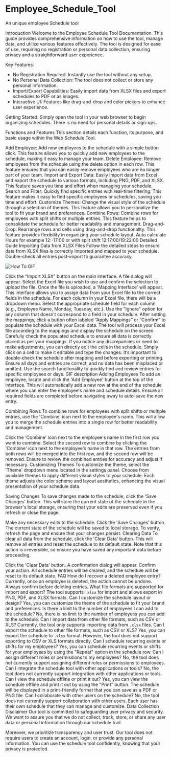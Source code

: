 # Employee_Schedule_Tool
An unique employee Schedule tool

Introduction
Welcome to the Employee Schedule Tool Documentation. This guide provides comprehensive information on how to use the tool, manage data, and utilize various features effectively. The tool is designed for ease of use, requiring no registration or personal data collection, ensuring privacy and a straightforward user experience.

Key Features:
- No Registration Required: Instantly use the tool without any setup.
- No Personal Data Collection: The tool does not collect or store any personal information.
- Import/Export Capabilities: Easily import data from XLSX files and export schedules to PDF or as images.
- Interactive UI: Features like drag-and-drop and color pickers to enhance user experience.

Getting Started:
Simply open the tool in your web browser to begin organizing schedules. There is no need for personal details or sign-ups.

Functions and Features
This section details each function, its purpose, and basic usage within the Web Schedule Tool.

Add Employee: Add new employees to the schedule with a simple button click. This feature allows you to quickly add new employees to the schedule, making it easy to manage your team.
Delete Employee: Remove employees from the schedule using the delete option in each row. This feature ensures that you can easily remove employees who are no longer part of your team.
Import and Export Data: Easily import data from Excel and export the schedule to various formats, including PNG, PDF, and XLSX. This feature saves you time and effort when managing your schedule.
Search and Filter: Quickly find specific entries with real-time filtering. This feature makes it easy to find specific employees or schedules, saving you time and effort.
Customize Themes: Change the visual style of the schedule through a selection of themes. This feature allows you to personalize the tool to fit your brand and preferences.
Combine Rows: Combine rows for employees with split shifts or multiple entries. This feature helps to consolidate the schedule for better readability and management.
Drag-and-Drop: Rearrange rows and cells using drag-and-drop functionality. This feature provides flexibility in organizing your schedule layout.
Auto calculate Hours for example 12:-17:00 or with split shift 12:17:00/19:22:00
Detailed Guide
Importing Data from XLSX Files
Follow the detailed steps to ensure data from XLSX files is correctly imported and mapped to your schedule. Double-check all entries post-import to guarantee accuracy.

![How To GIF](https://royalchat.net/gif/howto.gif)

Click the “Import XLSX” button on the main interface. A file dialog will appear. Select the Excel file you wish to use and confirm the selection to upload the file.
Once the file is uploaded, a 'Mapping Interface' will appear. This interface allows you to assign data from your Excel file to the correct fields in the schedule. For each column in your Excel file, there will be a dropdown menu. Select the appropriate schedule field for each column (e.g., Employee Name, Monday, Tuesday, etc.). Use the "Ignore" option for any column that doesn’t correspond to a field in your schedule.
After setting the mappings, click a button often labeled “Apply Mappings” or “Confirm” to populate the schedule with your Excel data. The tool will process your Excel file according to the mappings and display the schedule on the screen.
Carefully check the populated schedule to ensure all data is correctly placed as per your mappings. If you notice any discrepancies or need to make adjustments, you can directly edit the cells in the schedule. Simply click on a cell to make it editable and type the changes.
It’s important to double-check the schedule after mapping and before exporting or printing. Ensure all days and entries are correct, and no data has been misplaced or omitted. Use the search functionality to quickly find and review entries for specific employees or days.
GIF description
Adding Employees
To add an employee, locate and click the 'Add Employee' button at the top of the interface. This will automatically add a new row at the end of the schedule where you can enter the employee's name and schedule details. Ensure all required fields are completed before navigating away to auto-save the new entry.

Combining Rows
To combine rows for employees with split shifts or multiple entries, use the 'Combine' icon next to the employee's name. This will allow you to merge the schedule entries into a single row for better readability and management.

Click the 'Combine' icon next to the employee's name in the first row you want to combine.
Select the second row to combine by clicking the 'Combine' icon next to the employee's name in that row.
The entries from both rows will be merged into the first row, and the second row will be removed.
Ensure to review the combined entries for accuracy and adjust if necessary.
Customizing Themes
To customize the theme, select the 'Theme' dropdown menu located in the settings panel. Choose from available themes to apply different visual styles to your schedule. Each theme adjusts the color scheme and layout aesthetics, enhancing the visual presentation of your schedule data.

Saving Changes
To save changes made to the schedule, click the 'Save Changes' button. This will store the current state of the schedule in the browser's local storage, ensuring that your edits are preserved even if you refresh or close the page.

Make any necessary edits to the schedule.
Click the 'Save Changes' button.
The current state of the schedule will be saved to local storage.
To verify, refresh the page and ensure that your changes persist.
Clearing Data
To clear all data from the schedule, click the 'Clear Data' button. This will remove all entries and reset the schedule to its default state. Note that this action is irreversible, so ensure you have saved any important data before proceeding.

Click the 'Clear Data' button.
A confirmation dialog will appear. Confirm your action.
All schedule entries will be cleared, and the schedule will be reset to its default state.
FAQ
How do I recover a deleted employee entry?
Currently, once an employee is deleted, the action cannot be undone. Always confirm before deleting entries.
What file formats are supported for import and export?
The tool supports `.xlsx` for import and allows export in PNG, PDF, and XLSX formats.
Can I customize the schedule layout or design?
Yes, you can customize the theme of the schedule to fit your brand and preferences.
Is there a limit to the number of employees I can add to the schedule?
No, there is no limit to the number of employees you can add to the schedule.
Can I import data from other file formats, such as CSV or XLS?
Currently, the tool only supports importing data from `.xlsx` files.
Can I export the schedule to other file formats, such as CSV or XLS?
Yes, you can export the schedule to `.xlsx` format. However, the tool does not support exporting to CSV or XLS formats directly.
Can I schedule recurring events or shifts for my employees?
Yes, you can schedule recurring events or shifts for your employees by using the "Repeat" option in the schedule row.
Can I assign different roles or permissions to my employees?
No, the tool does not currently support assigning different roles or permissions to employees.
Can I integrate the schedule tool with other applications or tools?
No, the tool does not currently support integration with other applications or tools.
Can I view the schedule offline or print it out?
Yes, you can view the schedule offline and print it out by using the "Print" button. The schedule will be displayed in a print-friendly format that you can save as a PDF or PNG file.
Can I collaborate with other users on the schedule?
No, the tool does not currently support collaboration with other users. Each user has their own schedule that they can manage and customize.
Data Collection Disclaimer
Our tool is committed to safeguarding user privacy and security. We want to assure you that we do not collect, track, store, or share any user data or personal information through our schedule tool.

Moreover, we prioritize transparency and user trust. Our tool does not require users to create an account, login, or provide any personal information. You can use the schedule tool confidently, knowing that your privacy is protected.
 
